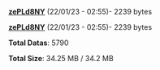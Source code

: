 [**zePLd8NY**](/data/zePLd8NY.txt) (22/01/23 - 02:55)- 2239 bytes

[**zePLd8NY**](/data/zePLd8NY.txt) (22/01/23 - 02:55)- 2239 bytes

**Total Datas**: 5790

**Total Size**: 34.25 MB / 34.2 MB